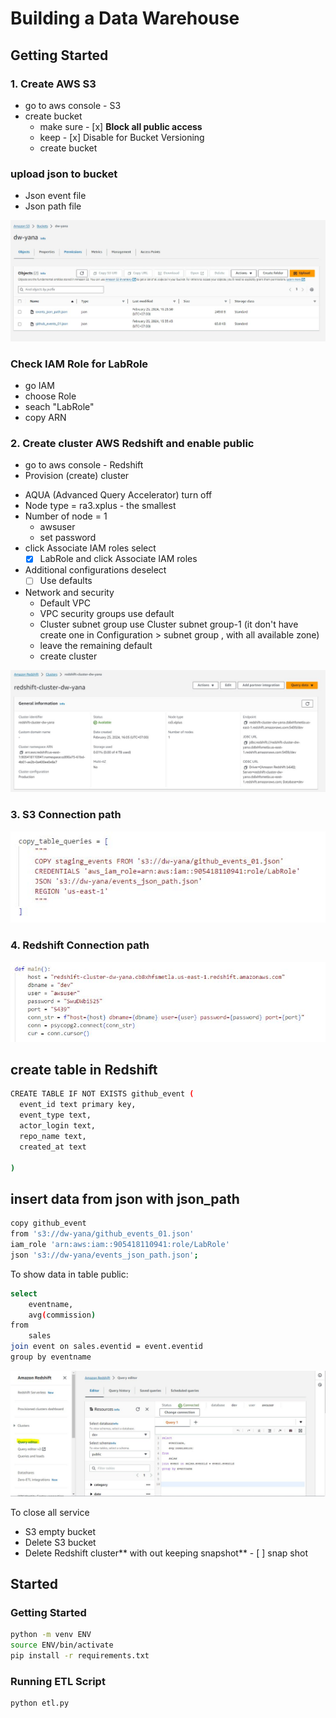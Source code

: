 # Building a Data Warehouse

## Getting Started

### 1. Create AWS S3
* go to aws console - S3 
* create bucket
  - make sure - [x] **Block all public access** 
  - keep - [x] Disable for Bucket Versioning
  - create bucket
### upload json to bucket
* Json event file
* Json path file

![AWS S3](https://github.com/Yanadade/Data-Warehouse-Business-Intel/blob/main/3-Data%20Warehouse-Redshift/Image/S3.JPG)

### Check IAM Role for LabRole
* go IAM
* choose Role
* seach "LabRole"
* copy ARN

### 2. Create cluster AWS Redshift and enable public
* go to aws console - Redshift 
* Provision (create) cluster

- AQUA (Advanced Query Accelerator) turn off
- Node type = ra3.xplus  - the smallest
- Number of node = 1
  - awsuser
  - set password
- click Associate IAM roles select 
   - [x] LabRole and click Associate IAM roles
- Additional configurations deselect 
   - [ ] Use defaults
- Network and security
  - Default VPC
  - VPC security groups use default
  - Cluster subnet group use Cluster subnet group-1 (it don't have create one in Configuration > subnet group , with all available zone)
  - leave the remaining default
  - create cluster

![AWS Redshift](https://github.com/Yanadade/Data-Warehouse-Business-Intel/blob/main/3-Data%20Warehouse-Redshift/Image/redshift.JPG)

### 3. S3 Connection path
![S3 Connection path](https://github.com/Yanadade/Data-Warehouse-Business-Intel/blob/main/3-Data%20Warehouse-Redshift/Image/S3%20connect%20path.JPG)

### 4. Redshift Connection path
![Redshift Connection path](https://github.com/Yanadade/Data-Warehouse-Business-Intel/blob/main/3-Data%20Warehouse-Redshift/Image/Redshift%20connect%20path.JPG)

## create table in Redshift

```sh
CREATE TABLE IF NOT EXISTS github_event (
  event_id text primary key,
  event_type text,
  actor_login text,
  repo_name text,
  created_at text
  
)
```

## insert data from json with json_path

```sh
copy github_event
from 's3://dw-yana/github_events_01.json'
iam_role 'arn:aws:iam::905418110941:role/LabRole' 
json 's3://dw-yana/events_json_path.json';
```

To show data in table public:

```sh
select
    eventname, 
    avg(commission) 
from 
    sales
join event on sales.eventid = event.eventid
group by eventname
```
![Redshift Query](https://github.com/Yanadade/Data-Warehouse-Business-Intel/blob/main/3-Data%20Warehouse-Redshift/Image/redshift_query.JPG)

To close all service
- S3 empty bucket
- Delete S3 bucket
- Delete Redshift cluster** with out keeping snapshot** - [ ] snap shot 

## Started
### Getting Started
```sh
python -m venv ENV
source ENV/bin/activate
pip install -r requirements.txt
```

### Running ETL Script
```sh
python etl.py
```